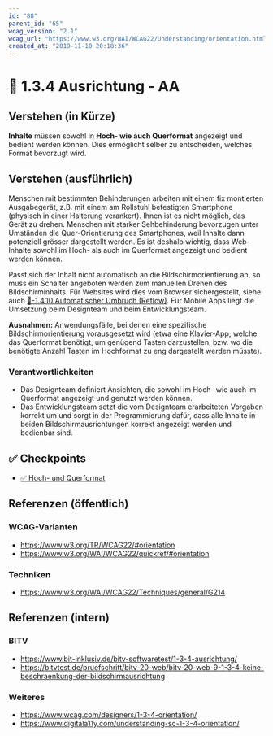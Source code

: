 ```yaml
---
id: "88"
parent_id: "65"
wcag_version: "2.1"
wcag_url: "https://www.w3.org/WAI/WCAG22/Understanding/orientation.html"
created_at: "2019-11-10 20:18:36"
---
```


# 📜 1.3.4 Ausrichtung - AA

## Verstehen (in Kürze)

**Inhalte** müssen sowohl in **Hoch- wie auch Querformat** angezeigt und bedient werden können. Dies ermöglicht selber zu entscheiden, welches Format bevorzugt wird.

## Verstehen (ausführlich)

Menschen mit bestimmten Behinderungen arbeiten mit einem fix montierten Ausgabegerät, z.B. mit einem am Rollstuhl befestigten Smartphone (physisch in einer Halterung verankert). Ihnen ist es nicht möglich, das Gerät zu drehen. Menschen mit starker Sehbehinderung bevorzugen unter Umständen die Quer-Orientierung des Smartphones, weil Inhalte dann potenziell grösser dargestellt werden. Es ist deshalb wichtig, dass Web-Inhalte sowohl im Hoch- als auch im Querformat angezeigt und bedient werden können.

Passt sich der Inhalt nicht automatisch an die Bildschirmorientierung an, so muss ein Schalter angeboten werden zum manuellen Drehen des Bildschirminhalts. Für Websites wird dies vom Browser sichergestellt, siehe auch [📜-1.4.10 Automatischer Umbruch (Reflow)](/de/wcag/1.4.10-automatischer-umbruch-reflow). Für Mobile Apps liegt die Umsetzung beim Designteam und beim Entwicklungsteam.

**Ausnahmen:** Anwendungsfälle, bei denen eine spezifische Bildschirmorientierung vorausgesetzt wird (etwa eine Klavier-App, welche das Querformat benötigt, um genügend Tasten darzustellen, bzw. wo die benötigte Anzahl Tasten im Hochformat zu eng dargestellt werden müsste).

### Verantwortlichkeiten

- Das Designteam definiert Ansichten, die sowohl im Hoch- wie auch im Querformat angezeigt und genutzt werden können.
- Das Entwicklungsteam setzt die vom Designteam erarbeiteten Vorgaben korrekt um und sorgt in der Programmierung dafür, dass alle Inhalte in beiden Bildschirmausrichtungen korrekt angezeigt werden und bedienbar sind.

## ✅ Checkpoints

- [✅ Hoch- und Querformat](hoch-und-querformat)

## Referenzen (öffentlich)

### WCAG-Varianten
- <https://www.w3.org/TR/WCAG22/#orientation>
- <https://www.w3.org/WAI/WCAG22/quickref/#orientation>

### Techniken
- <https://www.w3.org/WAI/WCAG22/Techniques/general/G214>

## Referenzen (intern)

### BITV
- <https://www.bit-inklusiv.de/bitv-softwaretest/1-3-4-ausrichtung/>
- <https://bitvtest.de/pruefschritt/bitv-20-web/bitv-20-web-9-1-3-4-keine-beschraenkung-der-bildschirmausrichtung>

### Weiteres
- <https://www.wcag.com/designers/1-3-4-orientation/>
- <https://www.digitala11y.com/understanding-sc-1-3-4-orientation/>